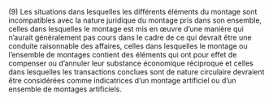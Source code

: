(9) Les situations dans lesquelles les différents éléments du montage sont incompatibles avec la nature juridique du montage pris dans son ensemble, celles dans lesquelles le montage est mis en œuvre d’une manière qui n’aurait généralement pas cours dans le cadre de ce qui devrait être une conduite raisonnable des affaires, celles dans lesquelles le montage ou l’ensemble de montages contient des éléments qui ont pour effet de compenser ou d’annuler leur substance économique réciproque et celles dans lesquelles les transactions conclues sont de nature circulaire devraient être considérées comme indicatrices d’un montage artificiel ou d’un ensemble de montages artificiels.